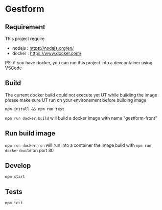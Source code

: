 # Gestform

## Requirement

This project require

- nodejs : https://nodejs.org/en/
- docker : https://www.docker.com/

PS: if you have docker, you can run this project into a devcontainer using VSCode

## Build

The current docker build could not execute yet UT while building the image please make sure UT run on your environement before building image

`npm install && npm run test`

`npm run docker:build` will build a docker image with name "gestform-front"

## Run build image

`npm run docker:run` will run into a container the image build with `npm run docker:build` on port 80

## Develop

`npm start`

## Tests

`npm test`
